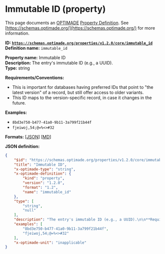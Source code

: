 # Immutable ID (property)
This page documents an [OPTIMADE](https://www.optimade.org/) [Property Definition](https://schemas.optimade.org/#definitions). See [https://schemas.optimade.org/](https://schemas.optimade.org/) for more information.

**ID: [`https://schemas.optimade.org/properties/v1.2.0/core/immutable_id`](https://schemas.optimade.org/properties/v1.2.0/core/immutable_id)**  
**Definition name:** `immutable_id`

**Property name:** Immutable ID  
**Description:** The entry's immutable ID (e.g., a UUID).  
**Type:** string  

**Requirements/Conventions:**

- This is important for databases having preferred IDs that point to "the latest version" of a record, but still offer access to older variants.
- This ID maps to the version-specific record, in case it changes in the future.

**Examples:**

- `8bd3e750-b477-41a0-9b11-3a799f21b44f`
- `fjeiwoj,54;@=%<>#32`

**Formats:** [[JSON](immutable_id.json)] [[MD](immutable_id.md)]

**JSON definition:**

``` json
{
    "$id": "https://schemas.optimade.org/properties/v1.2.0/core/immutable_id",
    "title": "Immutable ID",
    "x-optimade-type": "string",
    "x-optimade-definition": {
        "kind": "property",
        "version": "1.2.0",
        "format": "1.2",
        "name": "immutable_id"
    },
    "type": [
        "string",
        "null"
    ],
    "description": "The entry's immutable ID (e.g., a UUID).\n\n**Requirements/Conventions:**\n\n- This is important for databases having preferred IDs that point to \"the latest version\" of a record, but still offer access to older variants.\n- This ID maps to the version-specific record, in case it changes in the future.",
    "examples": [
        "8bd3e750-b477-41a0-9b11-3a799f21b44f",
        "fjeiwoj,54;@=%<>#32"
    ],
    "x-optimade-unit": "inapplicable"
}
```